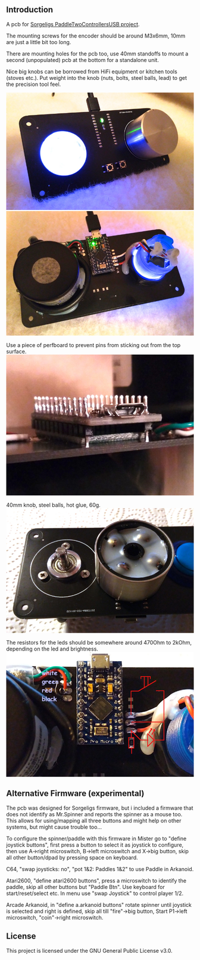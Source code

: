 ## Introduction
A pcb for [Sorgeligs PaddleTwoControllersUSB project](https://github.com/MiSTer-devel/Retro-Controllers-USB-MiSTer/tree/master/PaddleTwoControllersUSB).

The mounting screws for the encoder should be around M3x6mm, 10mm are just a little bit too long.

There are mounting holes for the pcb too, use 40mm standoffs to mount a second (unpopulated) pcb at the bottom for a standalone unit.

Nice big knobs can be borrowed from HiFi equipment or kitchen tools (stoves etc.). Put weight into the knob (nuts, bolts, steel balls, lead) to get the precision tool feel.

![top](top.jpg?raw=true "top")
![bottom](bottom.jpg?raw=true "bottom")

Use a piece of perfboard to prevent pins from sticking out from the top surface.
![arduino_soldering](arduino_soldering.jpg?raw=true "arduino_soldering")

40mm knob, steel balls, hot glue, 60g.
![knob](knob.jpg?raw=true "knob")

The resistors for the leds should be somewhere around 470Ohm to 2kOhm, depending on the led and brightness.
![connections](connections.jpg?raw=true "connections")

## Alternative Firmware (experimental)
The pcb was designed for Sorgeligs firmware, but i included a firmware that does not identify as Mr.Spinner and reports the spinner as a mouse too. This allows for using/mapping all three buttons and might help on other systems, but might cause trouble too...

To configure the spinner/paddle with this firmware in Mister go to "define joystick buttons", first press a button to select it as joystick to configure, then use A->right microswitch, B->left microswitch and X->big button, skip all other button/dpad by pressing space on keyboard.

C64, "swap joysticks: no", "pot 1&2: Paddles 1&2" to use Paddle in Arkanoid.

Atari2600, "define atari2600 buttons", press a microswitch to identify the paddle, skip all other buttons but "Paddle Btn". Use keyboard for start/reset/select etc. In menu use "swap Joystick" to control player 1/2.

Arcade Arkanoid, in "define a.arkanoid buttons" rotate spinner until joystick is selected and right is defined, skip all till "fire"->big button, Start P1->left microswitch, "coin"->right microswitch.

## License
This project is licensed under the GNU General Public License v3.0.
